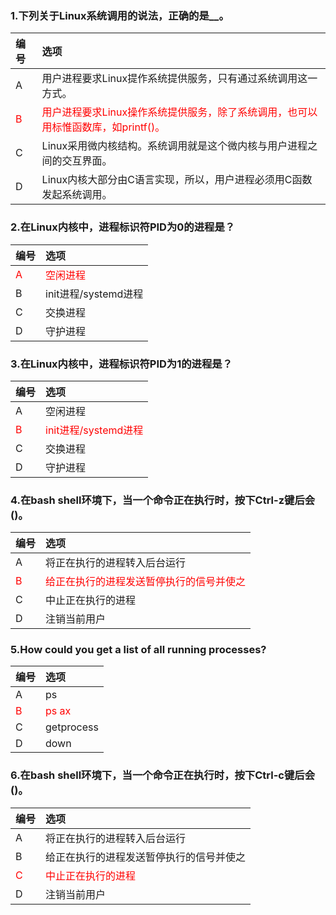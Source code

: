 ### 1.下列关于Linux系统调用的说法，正确的是__。
|编号|选项|
|:-|:-|
|A|用户进程要求Linux提作系统提供服务，只有通过系统调用这一方式。|
|<font color="red">B</font>|<font color="red">用户进程要求Linux操作系统提供服务，除了系统调用，也可以用标惟函数库，如printf()。</font>|
|C|Linux采用微内核结构。系统调用就是这个微内核与用户进程之间的交互界面。|
|D|Linux内核大部分由C语言实现，所以，用户进程必须用C函数发起系统调用。|

### 2.在Linux内核中，进程标识符PID为0的进程是？
|编号|选项|
|:-|:-|
|<font color="red">A</font>|<font color="red">空闲进程</font>|
|B|init进程/systemd进程|
|C|交换进程|
|D|守护进程|

### 3.在Linux内核中，进程标识符PID为1的进程是？
|编号|选项|
|:-|:-|
|A|空闲进程|
|<font color="red">B</font>|<font color="red">init进程/systemd进程</font>|
|C|交换进程|
|D|守护进程|

### 4.在bash shell环境下，当一个命令正在执行时，按下Ctrl-z键后会()。
|编号|选项|
|:-|:-|
|A|将正在执行的进程转入后台运行|
|<font color="red">B</font>|<font color="red">给正在执行的进程发送暂停执行的信号并使之</font>|
|C|中止正在执行的进程|
|D|注销当前用户|

### 5.How could you get a list of all running processes? 
|编号|选项|
|:-|:-|
|A|ps|
|<font color="red">B</font>|<font color="red">ps ax</font>|
|C|getprocess|
|D|down|

### 6.在bash shell环境下，当一个命令正在执行时，按下Ctrl-c键后会()。
|编号|选项|
|:-|:-|
|A|将正在执行的进程转入后台运行|
|B|给正在执行的进程发送暂停执行的信号并使之|
|<font color="red">C</font>|<font color="red">中止正在执行的进程</font>|
|D|注销当前用户|